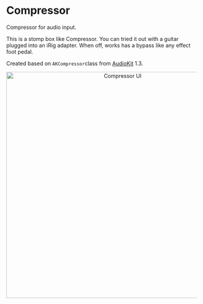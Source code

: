 # Compressor
Compressor for audio input.

This is a stomp box like Compressor. You can tried it out with a guitar plugged into an iRig adapter. When off, works has a bypass like any effect foot pedal.

Created based on `AKCompressor`class from [AudioKit](http://audiokit.io/)  1.3.

<p align="center">
  <img src="https://github.com/pd3v/Compressor/blob/master/Compressor/compressor_app_ux.png" alt="Compressor UI" height="600px"/>
</p>



